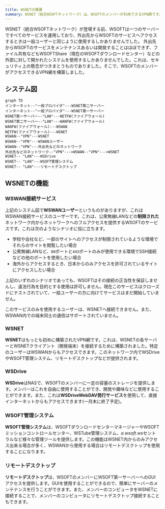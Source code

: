 ```yaml
---
title: WSNETの概要
summary: WSNET（統合WSOFTネットワーク）は、WSOFTのメンバーが利用できるVPN網です。このページでは、WSOFTメンバー向けの情報を提供しています。
---
```


WSNET（統合WSOFTネットワーク）が登場する前、WSOFTは一つのサーバーですべてのサービスを運用しており、外出先からWSOFTのサービスへアクセスするときは一般ユーザーと同じように使用するしかありませんでした。
外出先からWSOFTのサービスをメンテナンスあるいは開発することはほぼできず、ファイル共有などもWSOFTShare（現在のWSOFTダウンロードセンター）などの外部に対して開かれたシステムを使用するしかありませんでした。これは、セキュリティ上の懸念がつきまとうものでありました。そこで、WSOFTのメンバーがアクセスできるVPN網を構築しました。

## システム図


```mermaid
graph TD
インターネット--"一般プロパイダ"---WSNET第二サーバー
インターネット--"一般プロパイダ"---WSNET第一サーバー
WSNET第一サーバー--"LAN"---NETFW(ファイアウォール)
WSNET第二サーバー--"LAN"---WANFW(ファイアウォール)
WANFW(ファイアウォール)---WSWAN
NETFW(ファイアウォール)---WSNET
WSWAN--"VPN"---WSNET
WSWAN--"VPN"---WSWANユーザー
WSWAN--"VPN"---外出先などのネットワーク
外出先などのネットワーク--"VPN"--->WSWAN--"VPN"--->WSNET
WSNET-- "LAN"---WSDrive
WSNET-- "LAN"---WSOFT管理システム
WSNET-- "LAN"---リモートデスクトップ
```
## WSNETの機能
### WSWAN接続サービス
上記のシステム図で**WSWANユーザー**というものがありますが、これはWSWAN接続サービスのユーザーです。これは、公衆無線LANなどの**制限された**ネットワーク内からネットワークへのフルアクセスを提供するWSOFTのサービスです。これは次のようなシナリオに役に立ちます。

- 学校や会社など、一部のサイトへのアクセスが制限されているような環境でそれらのサイトを閲覧したい場合
- 公衆無線LANなど、`80`ポートと`443`ポートのみが使用できる環境でSSH接続などの他のポートを使用したい場合
- 海外からアクセスするとき、日本からのみアクセスを許可されているサイトにアクセスしたい場合

上記のいずれのシナリオであっても、WSOFTはその接続の正当性を保証しませんし、違法行為を目的とする使用は許可しません。現在このサービスはクローズドにテストされていて、一般ユーザーの方に向けてサービスはまだ開始していません。

このサービスのみを使用するユーザーは、WSNETへ接続できません。また、WSWAN内での端末同士の通信はサポートされていません。

### WSNET
**WSNET**はもっとも初めに構築されたVPN網です。これは、WSNETの各サーバーとWSNETクライアント（開発端末）を接続するために構築されました。特定のユーザーはWSWANからもアクセスできます。このネットワーク内でWSDriveやWSOFT管理システム、リモートデスクトップなどが提供されます。

### WSDrive
**WSDrive**はNASで、WSOFTのメンバーに一定の容量のストレージを提供します。メンバーはこれを自由に使用することができ、開発や趣味などに使用することができます。また、これは**WSDriveWebDAV発行サービス**を使用して、直接インターネットからもアクセスできます(一月末に終了予定)。

### WSOFT管理システム
**WSOFT管理システム**は、WSOFTダウンロードセンターマネージャーやWSOFTミッションコントロールセンター、WSTube管理システム、*a.wsoft.ws*セントラルなど様々な管理ツールを提供します。この機能はWSNET内からのみアクセス出来る場合が多く、WSWANから使用する場合はリモートデスクトップを使用することになります。

### リモートデスクトップ
**リモートデスクトップ**は、WSOFTのメンバーにWSOFT第一サーバーへのGUIアクセスを提供します。GUIを使用することができるので、簡単にサーバーのメンテナンスを行うことができます。また、メンバーのコンピュータをWSNETに接続することで、メンバーのコンピュータにリモートデスクトップ接続することもできます。